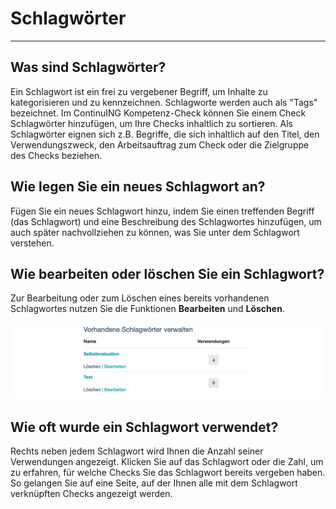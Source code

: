 # Schlagwörter
- - -

## Was sind Schlagwörter?
Ein Schlagwort ist ein frei zu vergebener Begriff, um Inhalte zu kategorisieren und zu kennzeichnen. Schlagworte werden auch als "Tags" bezeichnet. Im ContinuING Kompetenz-Check können Sie einem Check Schlagwörter hinzufügen, um Ihre Checks inhaltlich zu sortieren. Als Schlagwörter eignen sich z.B. Begriffe, die sich inhaltlich auf den Titel, den Verwendungszweck, den Arbeitsauftrag zum Check oder die Zielgruppe des Checks beziehen.

## Wie legen Sie ein neues Schlagwort an?
Fügen Sie ein neues Schlagwort hinzu, indem Sie einen treffenden Begriff (das Schlagwort) und eine Beschreibung des Schlagwortes hinzufügen, um auch später nachvollziehen zu können, was Sie unter dem Schlagwort verstehen.

## Wie bearbeiten oder löschen Sie ein Schlagwort?
Zur Bearbeitung oder zum Löschen eines bereits vorhandenen Schlagwortes nutzen Sie die Funktionen **Bearbeiten** und **Löschen**.

![Übersicht der Funktionsmöglichkeiten](media/Schlagwort_Detail.jpg)


## Wie oft wurde ein Schlagwort verwendet?
Rechts neben jedem Schlagwort wird Ihnen die Anzahl seiner Verwendungen angezeigt. Klicken Sie auf das Schlagwort oder die Zahl, um zu erfahren, für welche Checks Sie das Schlagwort bereits vergeben haben. So gelangen Sie auf eine Seite, auf der Ihnen alle mit dem Schlagwort verknüpften Checks angezeigt werden.

